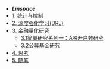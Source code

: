 - ***Linspace***
- [1. 统计与控制](stat_control/stat_control)
- [2. 深度强化学习(DRL)](DRL/DRL)
- 3\. 金融量化研究
   * [3.1简单研究系列一：A股开户数研究](quant/account)
   * [3.2公募基金研究](quant/fund_analysis)
- [4. 思考](thought/thought)
- [5. 随笔](record/record)
